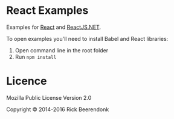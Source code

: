 # React Examples

Examples for [React](http://facebook.github.io/react) and [ReactJS.NET](http://reactjs.net/).

To open examples you'll need to install Babel and React libraries:

1. Open command line in the root folder
2. Run `npm install`

# Licence

Mozilla Public License Version 2.0

Copyright © 2014-2016 Rick Beerendonk